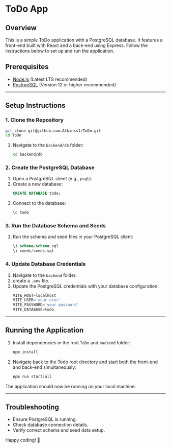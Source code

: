# ToDo App

## Overview
This is a simple ToDo application with a PostgreSQL database. It features a front-end built with React and a back-end using Express. Follow the instructions below to set up and run the application.

## Prerequisites
- [Node.js](https://nodejs.org/) (Latest LTS recommended)
- [PostgreSQL](https://www.postgresql.org/) (Version 12 or higher recommended)

---

## Setup Instructions

### 1. Clone the Repository
```bash
git clone git@github.com:Atkinss1/ToDo.git
cd ToDo
```

1. Navigate to the `backend/db` folder:
   ```bash
   cd backend/db
   ```

### 2. Create the PostgreSQL Database
1. Open a PostgreSQL client (e.g., `psql`).
2. Create a new database:
   ```sql
   CREATE DATABASE todo;
   ```
3. Connect to the database:
   ```sql
   \c todo
   ```

### 3. Run the Database Schema and Seeds

1. Run the schema and seed files in your PostgreSQL client:
   ```sql
   \i schema/schema.sql
   \i seeds/seeds.sql
   ```

### 4. Update Database Credentials
1. Navigate to the `backend` folder.
2. create a `.env` file.
3. Update the PostgreSQL credentials with your database configuration:
   ```javascript
   VITE_HOST=localhost
   VITE_USER='your user'
   VITE_PASSWORD='your password'
   VITE_DATABASE=todo
   ```

---

## Running the Application
1. Install dependencies in the root `ToDo` and `backend` folder:
   ```bash
   npm install
   ```

2. Navigate back to the Todo root directory and start both the front-end and back-end simultaneously:
   ```bash
   npm run start:all
   ```

The application should now be running on your local machine.

---

## Troubleshooting
- Ensure PostgreSQL is running.
- Check database connection details.
- Verify correct schema and seed data setup.

Happy coding! 🚀


